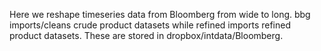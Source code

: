 Here we reshape timeseries data from Bloomberg from wide to long. 
bbg imports/cleans crude product datasets while refined imports refined product datasets. These are stored in dropbox/intdata/Bloomberg.